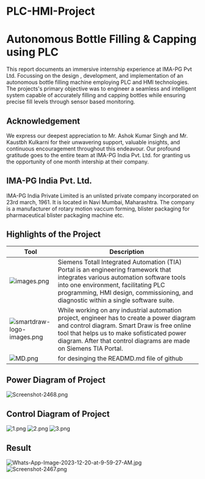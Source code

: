 # PLC-HMI-Project


# Autonomous Bottle Filling & Capping using PLC

This report documents an immersive internship experience at IMA-PG Pvt Ltd. Focussing on the design , development, and implementation of an autonomous bottle filling machine employing PLC and HMI technologies. The projects's primary objective was to engineer a seamless and intelligent system capable of accurately filling and capping bottles while ensuring precise fill levels through sensor based monitoring.




## Acknowledgement

We express our deepest appreciation to Mr. Ashok Kumar Singh and Mr. Kaustbh Kulkarni for their unwavering support, valuable insights, and continuous encouragement throughout this endeavour. Our profound gratitude goes to the entire team at IMA-PG India Pvt. Ltd. for granting us the opportunity of one month intership at their company.

## IMA-PG India Pvt. Ltd.

IMA-PG India Private Limited is an unlisted private company incorporated on 23rd march, 1961. It is located in Navi Mumbai, Maharashtra. The company is a manufacturer of rotary motion vaccum forming, blister packaging for pharmaceutical blister packaging machine etc.


## Highlights of the Project

| Tool        | Description |
| ----------- | ----------- |
| ![images.png](https://i.postimg.cc/jSnpBLrw/images.png) | Siemens Totall Integrated Automation (TIA) Portal is an engineering framework that integrates various automation software tools into one environment, facilitating PLC programming, HMI design, commissioning, and diagnostic within a single software suite. |
| ![smartdraw-logo-images.png](https://i.postimg.cc/76HQPLjN/smartdraw-logo-images.png) | While working on any industrial automation project, engineer has to create a power diagram and control diagram. Smart Draw is free online tool that helps us to make sofisticated power diagram. After that control diagrams are made on Siemens TIA Portal. |
| ![MD.png](https://i.postimg.cc/fL1dNzpX/MD.png) | for desinging the READMD.md file of github |


## Power Diagram of Project

![Screenshot-2468.png](https://i.postimg.cc/cLVSJfcB/Screenshot-2468.png)


## Control Diagram of Project

![1.png](https://i.postimg.cc/hv38B4qh/1.png)
![2.png](https://i.postimg.cc/9XNyzfvQ/2.png)
![3.png](https://i.postimg.cc/Kjgj1mM1/3.png)


## Result 

![Whats-App-Image-2023-12-20-at-9-59-27-AM.jpg](https://i.postimg.cc/FHHp8q5Y/Whats-App-Image-2023-12-20-at-9-59-27-AM.jpg)
![Screenshot-2467.png](https://i.postimg.cc/KzvHNzGH/Screenshot-2467.png)